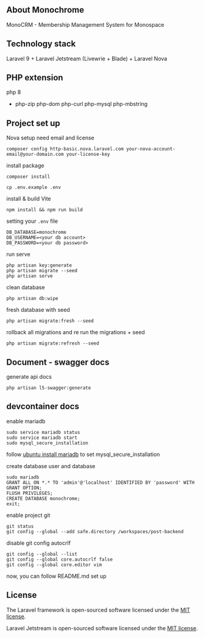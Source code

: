 ## About Monochrome

MonoCRM - Membership Management System for Monospace

## Technology stack

Laravel 9 + Laravel Jetstream (Livewrie + Blade) + Laravel Nova

## PHP extension
php 8
- php-zip php-dom php-curl php-mysql php-mbstring

## Project set up

Nova setup need email and license
```
composer config http-basic.nova.laravel.com your-nova-account-email@your-domain.com your-license-key
```
install package
```
composer install

cp .env.example .env
```

install & build Vite
```
npm install && npm run build
```

setting your `.env` file
```
DB_DATABASE=monochrome
DB_USERNAME=<your db account>
DB_PASSWORD=<your db password>
```
run serve
```
php artisan key:generate
php artisan migrate --seed
php artisan serve
```

clean database
```
php artisan db:wipe
```

fresh database with seed
```
php artisan migrate:fresh --seed
```

rollback all migrations and re run the migrations + seed
```
php artisan migrate:refresh --seed
```

## Document - swagger docs
generate api docs
```
php artisan l5-swagger:generate
```

## devcontainer docs

enable mariadb
```
sudo service mariadb status
sudo service mariadb start
sudo mysql_secure_installation
```
follow [ubuntu install mariadb](https://www.digitalocean.com/community/tutorials/how-to-install-mariadb-on-ubuntu-22-04#step-2-configuring-mariadb) to set mysql_secure_installation

create database user and database
```
sudo mariadb
GRANT ALL ON *.* TO 'admin'@'localhost' IDENTIFIED BY 'password' WITH GRANT OPTION;
FLUSH PRIVILEGES;
CREATE DATABASE monochrome;
exit;
```

enable project git
```
git status
git config --global --add safe.directory /workspaces/post-backend
```

disable git config autocrlf
```
git config --global --list
git config --global core.autocrlf false
git config --global core.editor vim
```

now, you can follow README.md set up

## License

The Laravel framework is open-sourced software licensed under the [MIT license](https://opensource.org/licenses/MIT).

Laravel Jetstream is open-sourced software licensed under the [MIT license](https://opensource.org/licenses/MIT).
